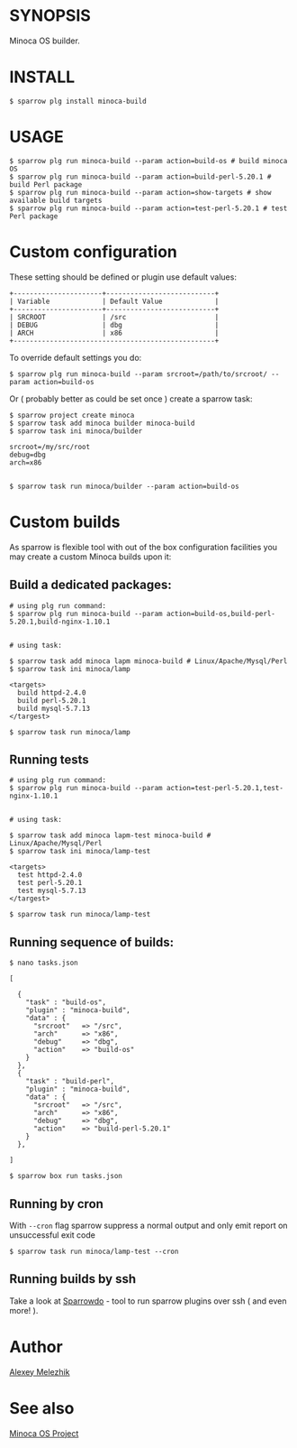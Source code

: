 # SYNOPSIS

Minoca OS builder.


# INSTALL

    $ sparrow plg install minoca-build


# USAGE


    $ sparrow plg run minoca-build --param action=build-os # build minoca OS
    $ sparrow plg run minoca-build --param action=build-perl-5.20.1 # build Perl package
    $ sparrow plg run minoca-build --param action=show-targets # show available build targets
    $ sparrow plg run minoca-build --param action=test-perl-5.20.1 # test Perl package

# Custom configuration

These setting should be defined or plugin use default values:

    +----------------------+---------------------------+
    | Variable             | Default Value             |
    +----------------------+---------------------------+
    | SRCROOT              | /src                      |
    | DEBUG                | dbg                       |
    | ARCH                 | x86                       |
    +--------------------------------------------------+


To override default settings you do:

    $ sparrow plg run minoca-build --param srcroot=/path/to/srcroot/ --param action=build-os

Or ( probably better as could be set once ) create a sparrow task:

    $ sparrow project create minoca
    $ sparrow task add minoca builder minoca-build
    $ sparrow task ini minoca/builder
    
    srcroot=/my/src/root
    debug=dbg
    arch=x86


    $ sparrow task run minoca/builder --param action=build-os


# Custom builds 

As sparrow is flexible tool with out of the box configuration facilities you may create a custom Minoca builds upon it:


## Build a dedicated packages:


    # using plg run command:
    $ sparrow plg run minoca-build --param action=build-os,build-perl-5.20.1,build-nginx-1.10.1


    # using task:

    $ sparrow task add minoca lapm minoca-build # Linux/Apache/Mysql/Perl
    $ sparrow task ini minoca/lamp

    <targets>
      build httpd-2.4.0
      build perl-5.20.1
      build mysql-5.7.13
    </targest>

    $ sparrow task run minoca/lamp

## Running tests

    # using plg run command:
    $ sparrow plg run minoca-build --param action=test-perl-5.20.1,test-nginx-1.10.1


    # using task:

    $ sparrow task add minoca lapm-test minoca-build # Linux/Apache/Mysql/Perl
    $ sparrow task ini minoca/lamp-test

    <targets>
      test httpd-2.4.0
      test perl-5.20.1
      test mysql-5.7.13
    </targest>

    $ sparrow task run minoca/lamp-test

## Running sequence of builds:


    $ nano tasks.json

    [
 
      {
        "task" : "build-os",
        "plugin" : "minoca-build",
        "data" : {
          "srcroot"   => "/src",
          "arch"      => "x86", 
          "debug"     => "dbg",
          "action"    => "build-os"
        }
      },
      {
        "task" : "build-perl",
        "plugin" : "minoca-build",
        "data" : {
          "srcroot"   => "/src",
          "arch"      => "x86", 
          "debug"     => "dbg",
          "action"    => "build-perl-5.20.1"
        }
      },
 
    ]

    $ sparrow box run tasks.json


## Running by cron

With `--cron` flag sparrow suppress a normal output and only emit report on unsuccessful exit code

    $ sparrow task run minoca/lamp-test --cron

## Running builds by ssh

Take a look at [Sparrowdo](http://github.com/melezhik/sparrowdo/) - tool to run sparrow plugins over ssh ( and even more! ).


# Author

[Alexey Melezhik](mailto:melezhik@gmail.com)
  

# See also

[Minoca OS Project](http://minocacorp.com/)

    
 
